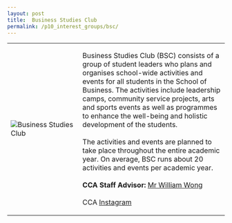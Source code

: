 ```yaml
---
layout: post
title:  Business Studies Club
permalink: /p10_interest_groups/bsc/
---
```


<table>
    <tr>
        <td style="width:33%"><image src="{{site.baseurl}}/images/CCA_bsc.jpg" style="display:block;margin-left:auto;margin-right:auto;" alt="Business Studies Club"></image></td>
        <td>
            <p>
                Business Studies Club (BSC) consists of a group of student leaders who plans and organises school-wide activities and events for all students in the School of Business. The activities include leadership camps, community service projects, arts and sports events as well as programmes to enhance the well-being and holistic development of the students.<br>
                <br>
                The activities and events are planned to take place throughout the entire academic year. On average, BSC runs about 20 activities and events per academic year.<br>
                <br>
                <b>CCA Staff Advisor:</b> <a href="mailto:willwong@tp.edu.sg">Mr William Wong</a><br>
                <br>
                CCA <a href="https://www.instagram.com/tpbsc">Instagram</a>
            </p>
        </td>
    </tr>
 
</table>
